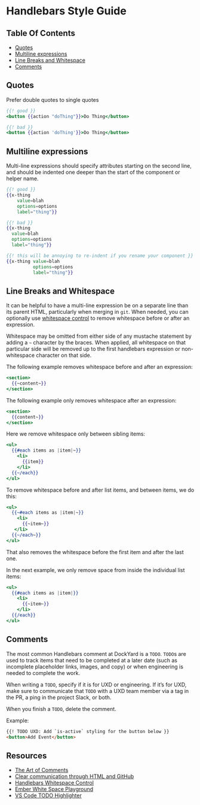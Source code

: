 # Handlebars Style Guide

## Table Of Contents

* [Quotes](#quotes)
* [Multiline expressions](#multiline-expressions)
* [Line Breaks and Whitespace](#line-breaks-and-whitespace)
* [Comments](#comments)

## Quotes
Prefer double quotes to single quotes
```hbs
{{! good }}
<button {{action "doThing"}}>Do Thing</button>

{{! bad }}
<button {{action 'doThing'}}>Do Thing</button>
```

## Multiline expressions

Multi-line expressions should specify attributes starting on the second
line, and should be indented one deeper than the start of the component
or helper name.
```hbs
{{! good }}
{{x-thing
    value=blah
    options=options
    label="thing"}}

{{! bad }}
{{x-thing
  value=blah
  options=options
  label="thing"}}

{{! this will be annoying to re-indent if you rename your component }}
{{x-thing value=blah
          options=options
          label="thing"}}

```

## Line Breaks and Whitespace

It can be helpful to have a multi-line expression be on a separate line than its parent HTML, particularly when merging in `git`. When needed, you can optionally use [whitespace control](http://handlebarsjs.com/expressions.html#whitespace-control) to remove whitespace before or after an expression.

Whitespace may be omitted from either side of any mustache statement by adding a `~` character by the braces. When applied, all whitespace on that particular side will be removed up to the first handlebars expression or non-whitespace character on that side.

The following example removes whitespace before and after an expression:

```hbs
<section>
  {{~content~}}
</section>
```

The following example only removes whitespace after an expression:

```hbs
<section>
  {{content~}}
</section>
```

Here we remove whitespace only between sibling items:

```hbs
<ul>
  {{#each items as |item|~}}
    <li>
      {{item}}
    </li>
  {{~/each}}
</ul>
```

To remove whitespace before and after list items, and between items, we do this:

```hbs
<ul>
  {{~#each items as |item|~}}
    <li>
      {{~item~}}
   </li>
  {{~/each~}}
</ul>
```

That also removes the whitespace before the first item and after the last one.

In the next example, we only remove space from inside the individual list items:

```hbs
<ul>
  {{#each items as |item|}}
    <li>
      {{~item~}}
    </li>
  {{/each}}
</ul>
```

## Comments
The most common Handlebars comment at DockYard is a `TODO`. `TODO`s are used to track items that need to be completed at a later date (such as incomplete placeholder links, images, and copy) or when engineering is needed to complete the work.

When writing a `TODO`, specify if it is for UXD or engineering. If it’s for UXD, make sure to communicate that `TODO` with a UXD team member via a tag in the PR, a ping in the project Slack, or both.

When you finish a `TODO`, delete the comment.

Example:
```html
{{! TODO UXD: Add `is-active` styling for the button below }}
<button>Add Event</button>
```

## Resources
* [The Art of Comments](https://css-tricks.com/the-art-of-comments/)
* [Clear communication through HTML and GitHub](https://dockyard.com/blog/2015/09/02/clear-communication-through-html)
* [Handlebars Whitespace Control](https://handlebarsjs.com/expressions.html#whitespace-control)
* [Ember White Space Playground](https://emberjs.jsbin.com/nubup/1/edit?html,css,js,output)
* [VS Code TODO Highlighter](https://marketplace.visualstudio.com/items?itemName=wayou.vscode-todo-highlight)
